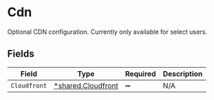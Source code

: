 # Cdn

Optional CDN configuration. Currently only available for select users.


## Fields

| Field                                                          | Type                                                           | Required                                                       | Description                                                    |
| -------------------------------------------------------------- | -------------------------------------------------------------- | -------------------------------------------------------------- | -------------------------------------------------------------- |
| `Cloudfront`                                                   | [*shared.Cloudfront](../../../pkg/models/shared/cloudfront.md) | :heavy_minus_sign:                                             | N/A                                                            |